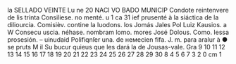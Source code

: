 la
SELLADO
VEINTE
Lu
ne
20
NACI VO
BADO
MUNICIP
Condote
reintenvere de
lis trinta
Consiliese.
no menté.
u
1 ca 31 ief prusenté à la
siáctica
de la diliourcia.
Comisièv.
contine la
luodons.
los
Jomás Jales Pol
Luiz Kausios.
a
W
Consecu uscia.
néhase.
nombram lomo.
mores José Dolous.
Como.
lessa prosesión. – uinudaid
Polifiqnſer
una.
de
немесien
fifa.
J. m. para
aralur à
●
se
pruts
M
il Su
bucur
quieus que les dará la de
Jousas-vale.
Gra
9 10 11 12 13 14 15 16 17 18 19 20 21 22 23 24 25 26 27 28 29 30
8
4 5 6 7
3
2
0 cm 1